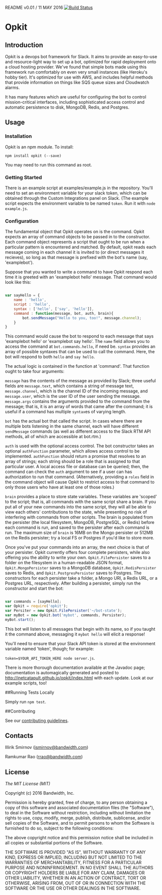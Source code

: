 README v0.01 / 11 MAY 2016
[![Build Status](https://travis-ci.com/inetCatapult/opkit.svg?token=hbpefyJzUkgSojiEnqMS&branch=master)](https://travis-ci.com/inetCatapult/opkit)

# Opkit

## Introduction

Opkit is a devops bot framework for Slack. It aims to provide an easy-to-use and resource-light way to set up a bot, optimized for rapid deployment onto a cloud hosting provider. We've found that simple bots made using this framework run comfortably on even very small instances (like Heroku's hobby tier). It's optimized for use with AWS, and includes helpful methods that provide information on things like SQS queue sizes and Cloudwatch alarms.


It has many features which are useful for configuring the bot to control mission-critical interfaces, including sophisticated access control and automatic persistence to disk, MongoDB, Redis, and Postgres.

## Usage

### Installation

Opkit is an npm module. To install:

`npm install opkit (--save)`

You may need to run this command as root.

### Getting Started

There is an example script at examples/example.js in the repository. You'll need to set an environment variable for your slack token, which can be obtained through the Custom Integrations panel on Slack. (The example script expects the environment variable to be named `token`. Run it with `node example.js`.

### Configuration

The fundamental object that Opkit operates on is the command. Opkit expects an array of command objects to be passed in to the constructor. Each command object represents a script that ought to be run when a particular pattern is encountered and matched. By default, opkit reads each message coming in each channel it is invited to (or direct messages it recieves), so long as that message is prefixed with the bot's name (say, 'examplebot').

Suppose that you wanted to write a command to have Opkit respond each time it is greeted with an 'examplebot hello' message. That command would look like this:

```javascript

var sayHello = {
	name : 'hello',
	script : 'hello',
	syntax : ['hello', ['say', 'hello']],
	command : function(message, bot, auth, brain){
		bot.sendMessage("Hello to you, too!", message.channel);
	}
}

```

This command would cause the bot to respond to each message that says 'examplebot hello' or 'examplebot say hello'. The `name` field allows you to access the command at `bot.commands.hello`, if need be. `syntax` provides an array of possible syntaxes that can be used to call the command. Here, the bot will respond to both `hello` and `say hello`. 

The actual logic is contained in the function at 'command'. That function ought to take four arguments: 

`message` has the contents of the message as provided by Slack; three useful fields are `message.text`, which contains a string of message text, `message.channel`, which is the channel ID of the incoming message, and `message.user`, which is the user ID of the user sending the message. `message.args` contains the arguments provided to the command from the message; that is, it is an array of words that came after the command; it is useful if a command has multiple `syntax`es of varying length.

`bot` has the actual bot that called the script. In cases where there are multiple bots listening in the same channel, each will have different `sendMessage` commands (as well as different access to the Slack RTM API methods, all of which are accessible at bot.rtm.) 

`auth` is used with the optional access control. The bot constructor takes an optional `authFunction` parameter, which allows access control to be implemented. `authFunction` should return a promise that resolves to an array of strings; each string should be a role that is assigned to that particular user. A local access file or database can be queried; then, the command can check the `auth` argument to see if a user can has authorization to run that command. (Alternatively, providing a `roles` field in the command object will cause Opkit to restrict access to that command to only those users who have at least one of those roles.)

`brain` provides a place to store state variables. These variables are 'scoped' to the script; that is, all commands with the same script share a brain. If you put all of your new commands into the same script, they will all be able to view each others' contributions to the state, while presenting no risk of interfering with commands from other scripts. The brain is populated from the persister (the local filesystem, MongoDB, PostgreSQL, or Redis) before each command is run, and saved to the persister after each command is run. The maximum size of `brain` is 16MB on the Mongo persister or 512MB on the Redis persister; try a local FS or Postgres if you'd like to store more.

Once you've put your commands into an array, the next choice is that of your persister. Opkit currently offers four complete persisters, while also offering you the ability to write your own. `Opkit.FilePersister` saves to a folder on the filesystem in a human-readable JSON format, `Opkit.MongoPersister` saves to a MongoDB database, `Opkit.RedisPersister` saves to Redis, and `Opkit.PostgresPersister` saves to Postgres. The constructors for each persister take a folder, a Mongo URI, a Redis URL, or a Postgres URL, respectively. After building a persister, simply run the constructor and start the bot:

```javascript

var commands = [sayHello];
var Opkit = require('opkit');
var Persiter = new Opkit.FilePersister('~/bot-state');
var myBot = new Opkit.bot('mybot', commands, Persister);
myBot.start();
```
This bot will listen to all messages that begin with its name, so if you taught it the command above, messaging it `mybot hello` will elicit a response!

You'll need to ensure that your Slack API token is stored at the environment variable named 'token', though; for example:

`token=$YOUR_API_TOKEN_HERE node server.js`.

There is more thorough documentation available at the Javadoc page; documentation is automagically generated and posted to http://inetcatapult.github.io/opkit/index.html with each update. Look at our example scripts, too!

##Running Tests Locally

Simply run `npm test`.

##Contributing

See our [contributing guidelines](CONTRIBUTING.md).

## Contacts

Illirik Smirnov (ismirnov@bandwidth.com)

Ramkumar Rao (rrao@bandwidth.com)

## License

*The MIT License (MIT)*

Copyright (c) 2016 Bandwidth, Inc.

Permission is hereby granted, free of charge, to any person obtaining a copy of this software and associated documentation files (the "Software"), to deal in the Software without restriction, including without limitation the rights to use, copy, modify, merge, publish, distribute, sublicense, and/or sell copies of the Software, and to permit persons to whom the Software is furnished to do so, subject to the following conditions:

The above copyright notice and this permission notice shall be included in all copies or substantial portions of the Software.

THE SOFTWARE IS PROVIDED "AS IS", WITHOUT WARRANTY OF ANY KIND, EXPRESS OR IMPLIED, INCLUDING BUT NOT LIMITED TO THE WARRANTIES OF MERCHANTABILITY, FITNESS FOR A PARTICULAR PURPOSE AND NONINFRINGEMENT. IN NO EVENT SHALL THE AUTHORS OR COPYRIGHT HOLDERS BE LIABLE FOR ANY CLAIM, DAMAGES OR OTHER LIABILITY, WHETHER IN AN ACTION OF CONTRACT, TORT OR OTHERWISE, ARISING FROM, OUT OF OR IN CONNECTION WITH THE SOFTWARE OR THE USE OR OTHER DEALINGS IN THE SOFTWARE.

